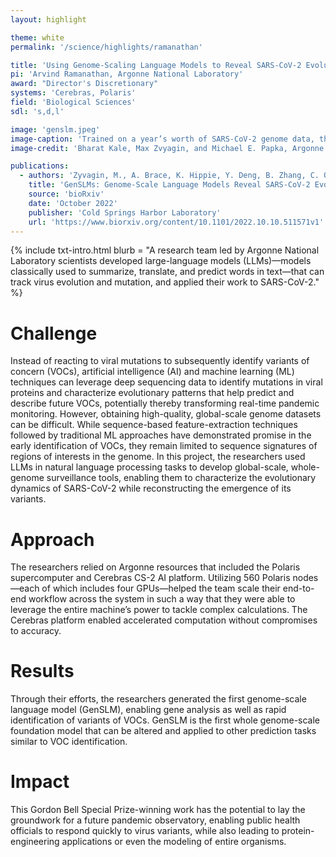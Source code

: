 ```yaml
---
layout: highlight

theme: white
permalink: '/science/highlights/ramanathan'

title: 'Using Genome-Scaling Language Models to Reveal SARS-CoV-2 Evolutionary Dynamics'
pi: 'Arvind Ramanathan, Argonne National Laboratory'
award: "Director's Discretionary"
systems: 'Cerebras, Polaris'
field: 'Biological Sciences'
sdl: 's,d,l'

image: 'genslm.jpeg' 
image-caption: 'Trained on a year’s worth of SARS-CoV-2 genome data, the model can infer the distinction between various viral strains. Each dot on the left corresponds to a sequenced SARS-CoV-2 viral strain, color coded by variant. The figure on the right zooms into one strain of the virus, which captures evolutionary couplings across the viral proteins specific to this strain.'
image-credit: 'Bharat Kale, Max Zvyagin, and Michael E. Papka, Argonne National Laboratory'

publications:
  - authors: 'Zyvagin, M., A. Brace, K. Hippie, Y. Deng, B. Zhang, C. O. Bohorquez, A. Clyde, B. Kale, D. Perez-Rivera, H. Ma, C. M. Mann, M. Irvin, J. G. Pauloski, L. Ward, V. Hayot-Sasson, M. Emani, S. Foreman, Z. Xie, D. Lin, M. Shukla, W. Nie, J. Romero, C. Dallago, A. Vahdat, C. Xiao, T. Gibbs, I. Foster, J. J. Davis, M. E. Papka, T. Brettin, R. Stevens, A. Anandkumar, V. Vishwanath, and A. Ramanathan'
    title: 'GenSLMs: Genome-Scale Language Models Reveal SARS-CoV-2 Evolutionary Dynamics'
    source: 'bioRxiv'
    date: 'October 2022'
    publisher: 'Cold Springs Harbor Laboratory'
    url: 'https://www.biorxiv.org/content/10.1101/2022.10.10.511571v1'
---
```




{% include txt-intro.html 
    blurb = "A research team led by Argonne National Laboratory scientists developed large-language models (LLMs)—models classically used to summarize, translate, and predict words in text—that can track virus evolution and mutation, and applied their work to SARS-CoV-2."
%}



# Challenge

Instead of reacting to viral mutations to subsequently identify variants of concern (VOCs), artificial intelligence (AI) and machine learning (ML) techniques can leverage deep sequencing data to identify mutations in viral proteins and characterize evolutionary patterns that help predict and describe future VOCs, potentially thereby transforming real-time pandemic monitoring. However, obtaining high-quality, global-scale genome datasets can be difficult. While sequence-based feature-extraction techniques followed by traditional ML approaches have demonstrated promise in the early identification of VOCs, they remain limited to sequence signatures of regions of interests in the genome. In this project, the researchers used LLMs in natural language processing tasks to develop global-scale, whole-genome surveillance tools, enabling them to characterize the evolutionary dynamics of SARS-CoV-2 while reconstructing the emergence of its variants.



# Approach

The researchers relied on Argonne resources that included the Polaris supercomputer and Cerebras CS-2 AI platform. Utilizing 560 Polaris nodes—each of which includes four GPUs—helped the team scale their end-to-end workflow across the system in such a way that they were able to leverage the entire machine’s power to tackle complex calculations. The Cerebras platform enabled accelerated computation without compromises to accuracy. 



# Results

Through their efforts, the researchers generated the first genome-scale language model (GenSLM), enabling gene analysis as well as rapid identification of variants of VOCs. GenSLM is the first whole genome-scale foundation model that can be altered and applied to other prediction tasks similar to VOC identification.



# Impact

This Gordon Bell Special Prize-winning work has the potential to lay the groundwork for a future pandemic observatory, enabling public health officials to respond quickly to virus variants, while also leading to protein-engineering applications or even the modeling of entire organisms.
